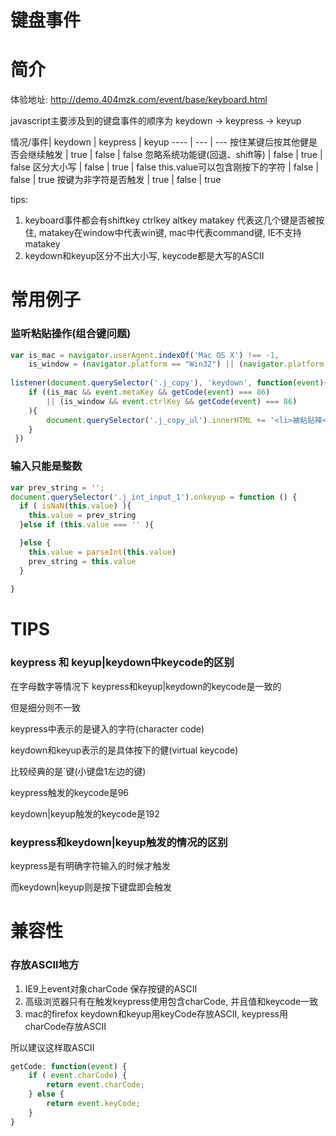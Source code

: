 # 键盘事件

# 简介

体验地址: http://demo.404mzk.com/event/base/keyboard.html

javascript主要涉及到的键盘事件的顺序为 keydown -> keypress -> keyup

 情况/事件| keydown | keypress | keyup
---- | --- | ---
按住某键后按其他健是否会继续触发 | true | false | false
忽略系统功能键(回退、shift等) |  false | true | false
区分大小写 | false | true | false
this.value可以包含刚按下的字符 | false | false | true
按键为非字符是否触发 | true | false | true

tips:

1. keyboard事件都会有shiftkey ctrlkey altkey matakey 代表这几个键是否被按住, matakey在window中代表win键, mac中代表command键, IE不支持matakey
2. keydown和keyup区分不出大小写, keycode都是大写的ASCII

# 常用例子

### 监听粘贴操作(组合键问题)

```javascript
var is_mac = navigator.userAgent.indexOf('Mac OS X') !== -1,
    is_window = (navigator.platform == "Win32") || (navigator.platform == "Windows")
    
listener(document.querySelector('.j_copy'), 'keydown', function(event){
    if ((is_mac && event.metaKey && getCode(event) === 86)
        || (is_window && event.ctrlKey && getCode(event) === 86)
    ){
        document.querySelector('.j_copy_ul').innerHTML += '<li>被粘贴辣</li>'
    }
 })
```

### 输入只能是整数

```javascript
var prev_string = '';
document.querySelector('.j_int_input_1').onkeyup = function () {
  if ( isNaN(this.value) ){
    this.value = prev_string
  }else if (this.value === '' ){

  }else {
    this.value = parseInt(this.value)
    prev_string = this.value
  }
 
}    
```

# TIPS

### keypress 和 keyup|keydown中keycode的区别

在字母数字等情况下 keypress和keyup|keydown的keycode是一致的

但是细分则不一致

keypress中表示的是键入的字符(character code)

keydown和keyup表示的是具体按下的健(virtual keycode)

比较经典的是`键(小键盘1左边的键)

keypress触发的keycode是96 

keydown|keyup触发的keycode是192

### keypress和keydown|keyup触发的情况的区别

keypress是有明确字符输入的时候才触发

而keydown|keyup则是按下键盘即会触发

# 兼容性

### 存放ASCII地方

1. IE9上event对象charCode 保存按键的ASCII
2. 高级浏览器只有在触发keypress使用包含charCode, 并且值和keycode一致
3. mac的firefox keydown和keyup用keyCode存放ASCII, keypress用charCode存放ASCII

所以建议这样取ASCII

```javascript
getCode: function(event) {
    if ( event.charCode) {
        return event.charCode;
    } else {
        return event.keyCode;
    }
}
```
